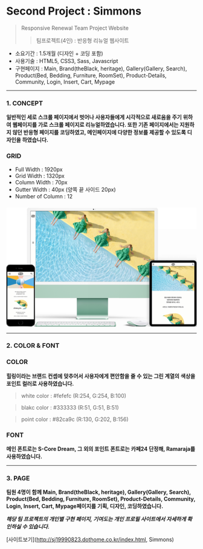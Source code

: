 # Second Project : Simmons
> Responsive Renewal Team Project Website
>> 팀프로젝트(4인) : 반응형 리뉴얼 웹사이트
- 소요기간 : 1.5개월 (디자인 + 코딩 포함)
- 사용기술 : HTML5, CSS3, Sass, Javascript
- 구현페이지 : Main, Brand(theBlack, heritage), Gallery(Gallery, Search), Product(Bed, Bedding, Furniture, RoomSet), Product-Details, Community, Login, Insert, Cart, Mypage


* * *
### 1. CONCEPT
**일반적인 세로 스크롤 페이지에서 벗어나 사용자들에게 시각적으로 새로움을 주기 위하여 웹페이지를 가로 스크롤 페이지로 리뉴얼하였습니다. 또한 기존 페이지에서는 지원하지 않던 반응형 페이지를 코딩하였고, 메인페이지에 다양한 정보를 제공할 수 있도록 디자인을 하였습니다.** 
### GRID
- Full Width : 1920px
- Grid Width : 1320px
- Column Width : 70px
- Gutter Width : 40px (양쪽 끝 사이드 20px)
- Number of Column : 12

###
###
![CONCEPT](./images/pf2-d.png)


* * *
### 2. COLOR & FONT
### COLOR
**힐링이라는 브랜드 컨셉에 맞추어서 사용자에게 편안함을 줄 수 있는 그린 계열의 색상을 포인트 컬러로 사용하였습니다.** 
> white color : #fefefc (R:254, G:254, B:100)

> blakc color : #333333 (R:51, G:51, B:51)

> point color : #82ca9c (R:130, G:202, B:156)

###
### FONT
**메인 폰트로는 S-Core Dream, 그 외의 포인트 폰트로는 카페24 단정해, Ramaraja를 사용하였습니다.** 


* * *
### 3. PAGE
**팀원 4명이 함께 Main, Brand(theBlack, heritage), Gallery(Gallery, Search), Product(Bed, Bedding, Furniture, RoomSet), Product-Details, Community, Login, Insert, Cart, Mypage페이지를 기획, 디자인, 코딩하였습니다.**

***해당 팀 프로젝트의 개인별 구현 페이지, 기여도는 개인 프로필 사이트에서 자세하게 확인하실 수 있습니다.***

[사이트보기](http://sj19990823.dothome.co.kr/index.html, Simmons)
